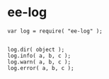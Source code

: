 # ee-log


    var log = require( "ee-log" );


    log.dir( object );
    log.info( a, b, c );
    log.warn( a, b, c );
    log.error( a, b, c );